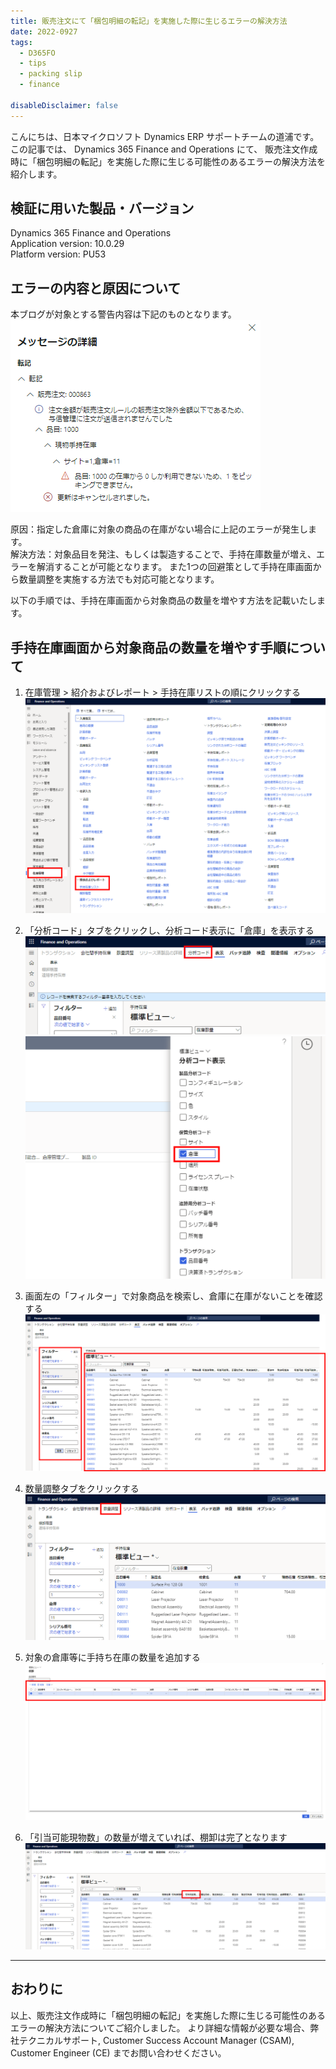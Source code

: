 ```yaml
---
title: 販売注文にて「梱包明細の転記」を実施した際に生じるエラーの解決方法
date: 2022-0927
tags:
  - D365FO
  - tips
  - packing slip
  - finance

disableDisclaimer: false
---
```


こんにちは、日本マイクロソフト Dynamics ERP サポートチームの道浦です。  
この記事では、 Dynamics 365 Finance and Operations にて、 販売注文作成時に「梱包明細の転記」を実施した際に生じる可能性のあるエラーの解決方法を紹介します。


<!-- more -->
## 検証に用いた製品・バージョン
Dynamics 365 Finance and Operations      
Application version: 10.0.29  
Platform version: PU53  



## エラーの内容と原因について

本ブログが対象とする警告内容は下記のものとなります。  
    ![](./how-to-resolve-error-about-packing-slip/error1.png)
 
原因：指定した倉庫に対象の商品の在庫がない場合に上記のエラーが発生します。  
解決方法：対象品目を発注、もしくは製造することで、手持在庫数量が増え、エラーを解消することが可能となります。
また1つの回避策として手持在庫画面から数量調整を実施する方法でも対応可能となります。

以下の手順では、手持在庫画面から対象商品の数量を増やす方法を記載いたします。


## 手持在庫画面から対象商品の数量を増やす手順について

1. 在庫管理 > 紹介およびレポート > 手持在庫リストの順にクリックする
    ![](./how-to-resolve-error-about-packing-slip/step1.png)

2. 「分析コード」タブをクリックし、分析コード表示に「倉庫」を表示する
    ![](./how-to-resolve-error-about-packing-slip/step2-1.png)
    ![](./how-to-resolve-error-about-packing-slip/step2-2.png)


3. 画面左の「フィルター」で対象商品を検索し、倉庫に在庫がないことを確認する
    ![](./how-to-resolve-error-about-packing-slip/step3.png)


4. 数量調整タブをクリックする
    ![](./how-to-resolve-error-about-packing-slip/step4.png)

5. 対象の倉庫等に手持ち在庫の数量を追加する
    ![](./how-to-resolve-error-about-packing-slip/step5.png)

6. 「引当可能現物数」の数量が増えていれば、棚卸は完了となります
    ![](./how-to-resolve-error-about-packing-slip/step6.png)


---
## おわりに  
以上、販売注文作成時に「梱包明細の転記」を実施した際に生じる可能性のあるエラーの解決方法についてご紹介しました。
より詳細な情報が必要な場合、弊社テクニカルサポート, Customer Success Account Manager (CSAM), Customer Engineer (CE) までお問い合わせください。